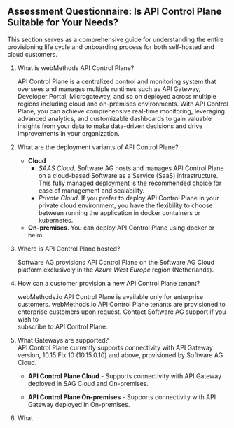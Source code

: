 ## Assessment Questionnaire: Is API Control Plane Suitable for Your Needs?

This section serves as a comprehensive guide for understanding the entire provisioning life cycle and onboarding process for both self-hosted and cloud customers.

1. What is webMethods API Control Plane?

   API Control Plane is a centralized control and monitoring system that oversees and manages multiple runtimes such as API Gateway, Developer Portal, Microgateway, and so on deployed across multiple regions including        cloud and on-premises environments. With API Control Plane, you can achieve comprehensive real-time monitoring, leveraging advanced analytics, and customizable dashboards to gain valuable insights from your data to make data-driven decisions and drive improvements in your organization.

2. What are the deployment variants of API Control Plane?

   - **Cloud**
      - *SAAS Cloud*. Software AG hosts and manages API Control Plane on a cloud-based Software as a Service (SaaS) infrastructure. This fully managed deployment is the recommended choice for ease of management and scalability.
      - *Private Cloud*. If you prefer to deploy API Control Plane in your private cloud environment, you have the flexibility to choose between running the application in docker containers or kubernetes.
   - **On-premises**. You can deploy API Control Plane using docker or helm.

3. Where is API Control Plane hosted?<br>

   Software AG provisions API Control Plane on the Software AG Cloud platform exclusively in the *Azure West Europe* region (Netherlands).

4. How can a customer provision a new API Control Plane tenant?<br>

   webMethods.io API Control Plane is available only for enterprise customers. webMethods.io API Control Plane tenants are provisioned to enterprise customers upon request. Contact Software AG support if you wish to       
   subscribe to API Control Plane.   

6. What Gateways are supported?<br>
   API Control Plane currently supports connectivity with API Gateway version, 10.15 Fix 10 (10.15.0.10) and above, provisioned by Software AG Cloud. 

   - **API Control Plane Cloud** -  Supports connectivity with API Gateway deployed in SAG Cloud and On-premises.
  
   - **API Control Plane On-premises** - Supports connectivity with API Gateway deployed in On-premises.
  
7. What 



